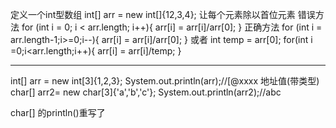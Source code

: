 定义一个int型数组 int[] arr = new int[]{12,3,4};
让每个元素除以首位元素
错误方法
for (int i = 0; i < arr.length; i++){
    arr[i] = arr[i]/arr[0];
}
正确方法
for (int i = arr.length-1;i>=0;i--){
    arr[i] = arr[i]/arr[0];
}
或者
int temp = arr[0];
for(int i  =0;i<arr.length;i++){
    arr[i] = arr[i]/temp;
}


---
int[] arr = new int[3]{1,2,3};
System.out.println(arr);//[@xxxx  地址值(带类型)
char[] arr2= new char[3]{'a','b','c'};
System.out.println(arr2);//abc

char[] 的println()重写了